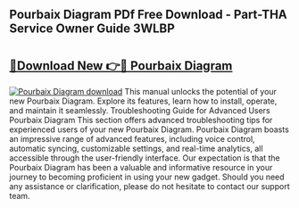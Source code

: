 ## Pourbaix Diagram PDf Free Download - Part-THA Service Owner Guide 3WLBP

# <h2><a href="http://dftb15o.blite.top/?on=Pourbaix+Diagram">🔗Download New 👉🔴 Pourbaix Diagram</a></h2>

[![Pourbaix Diagram download](https://i.imgur.com/lujVjoI.png)](http://dftb15o.blite.top/?on=Pourbaix+Diagram)
This manual unlocks the potential of your new Pourbaix Diagram. Explore its features, learn how to install, operate, and maintain it seamlessly. Troubleshooting Guide for Advanced Users Pourbaix Diagram This section offers advanced troubleshooting tips for experienced users of your new Pourbaix Diagram. Pourbaix Diagram boasts an impressive range of advanced features, including voice control, automatic syncing, customizable settings, and real-time analytics, all accessible through the user-friendly interface. Our expectation is that the Pourbaix Diagram has been a valuable and informative resource in your journey to becoming proficient in using your new gadget. Should you need any assistance or clarification, please do not hesitate to contact our support team.
